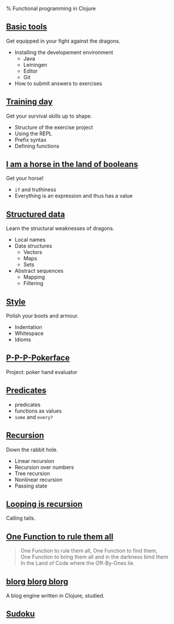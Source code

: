 % Functional programming in Clojure

## [Basic tools]

Get equipped in your fight against the dragons.

- Installing the developement environment
    - Java
    - Leiningen
    - Editor
    - Git
- How to submit answers to exercises

## [Training day]

Get your survival skills up to shape.

- Structure of the exercise project
- Using the REPL
- Prefix syntax
- Defining functions

## [I am a horse in the land of booleans]

Get your horse!

- `if` and truthiness
- Everything is an expression and thus has a value

## [Structured data]

Learn the structural weaknesses of dragons.

- Local names
- Data structures
    - Vectors
    - Maps
    - Sets
- Abstract sequences
    - Mapping
    - Filtering

## [Style]

Polish your boots and armour.

- Indentation
- Whitespace
- Idioms

## [P-P-P-Pokerface]

Project: poker hand evaluator

## [Predicates]

- predicates
- functions as values
- `some` and `every?`

## [Recursion]

Down the rabbit hole.

- Linear recursion
- Recursion over numbers
- Tree recursion
- Nonlinear recursion
- Passing state

## [Looping is recursion]

Calling tails.

## [One Function to rule them all]

> One Function to rule them all, One Function to find them, <br />
> One Function to bring them all and in the darkness bind them <br />
> In the Land of Code where the Off-By-Ones lie.

## [blorg blorg blorg]

A blog engine written in Clojure, studied.

## [Sudoku]

[Basic tools]: basic-tools.html
[Training day]: training-day.html
[Structured data]: structured-data.html
[I am a horse in the land of booleans]: I-am-a-horse-in-the-land-of-booleans.html
[P-P-P-Pokerface]: p-p-p-pokerface.html
[Predicates]: predicates.html
[Recursion]: recursion.html
[Sudoku]: sudoku.html
[Style]: style.html
[Looping is recursion]: looping-is-recursion.html
[One function to rule them all]: one-function-to-rule-them-all.html
[blorg blorg blorg]: blorg.html
[Update projects]: update-project.html
